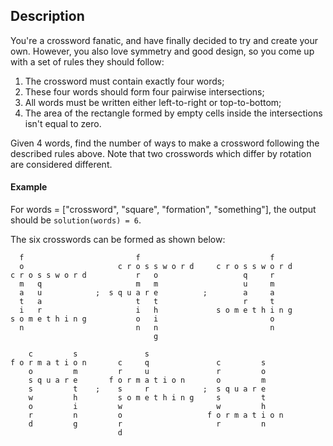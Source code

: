 ## Description

You're a crossword fanatic, and have finally decided to try and create your own. However, you also love symmetry and good design, so you come up with a set of rules they should follow:

1. The crossword must contain exactly four words;
2. These four words should form four pairwise intersections;
3. All words must be written either left-to-right or top-to-bottom;
4. The area of the rectangle formed by empty cells inside the intersections isn't equal to zero.

Given 4 words, find the number of ways to make a crossword following the described rules above. Note that two crosswords which differ by rotation are considered different.

#### Example

For words = ["crossword", "square", "formation", "something"], the output should be `solution(words) = 6`.

The six crosswords can be formed as shown below:

```
  f                         f                             f
  o                     c r o s s w o r d     c r o s s w o r d
c r o s s w o r d           r   o                   q     r
  m   q                     m   m                   u     m
  a   u            ;  s q u a r e          ;        a     a
  t   a                     t   t                   r     t
  i   r                     i   h             s o m e t h i n g
s o m e t h i n g           o   i                         o
  n                         n   n                         n
                                g                               

    c         s               s                                      
f o r m a t i o n       c     q               c         s          
    o         m         r     u               r         o      
    s q u a r e       f o r m a t i o n       o         m            
    s         t    ;    s     r            ;  s q u a r e                  
    w         h         s o m e t h i n g     s         t         
    o         i         w                     w         h     
    r         n         o                   f o r m a t i o n            
    d         g         r                     r         n         
                        d
```